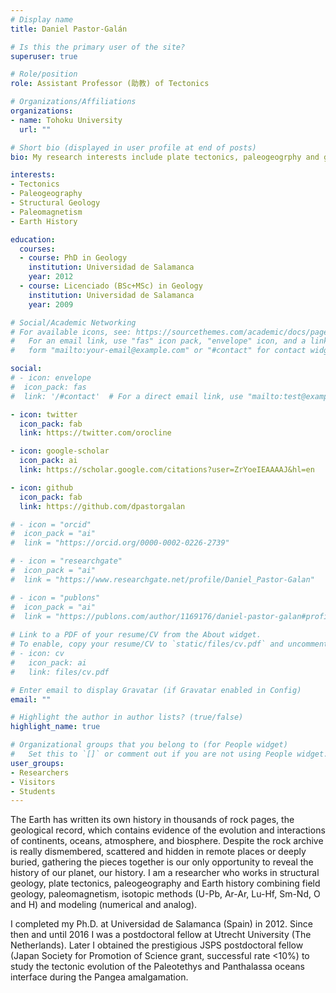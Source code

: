 ```yaml
---
# Display name
title: Daniel Pastor-Galán

# Is this the primary user of the site?
superuser: true

# Role/position
role: Assistant Professor (助教) of Tectonics

# Organizations/Affiliations
organizations:
- name: Tohoku University
  url: ""

# Short bio (displayed in user profile at end of posts)
bio: My research interests include plate tectonics, paleogeogrphy and geodynamics

interests:
- Tectonics
- Paleogeography
- Structural Geology
- Paleomagnetism
- Earth History

education:
  courses:
  - course: PhD in Geology
    institution: Universidad de Salamanca
    year: 2012
  - course: Licenciado (BSc+MSc) in Geology
    institution: Universidad de Salamanca
    year: 2009

# Social/Academic Networking
# For available icons, see: https://sourcethemes.com/academic/docs/page-builder/#icons
#   For an email link, use "fas" icon pack, "envelope" icon, and a link in the
#   form "mailto:your-email@example.com" or "#contact" for contact widget.

social:
# - icon: envelope
#  icon_pack: fas
#  link: '/#contact'  # For a direct email link, use "mailto:test@example.org".

- icon: twitter
  icon_pack: fab
  link: https://twitter.com/orocline

- icon: google-scholar
  icon_pack: ai
  link: https://scholar.google.com/citations?user=ZrYoeIEAAAAJ&hl=en

- icon: github
  icon_pack: fab
  link: https://github.com/dpastorgalan

# - icon = "orcid"
#  icon_pack = "ai"
#  link = "https://orcid.org/0000-0002-0226-2739"

# - icon = "researchgate"
#  icon_pack = "ai"
#  link = "https://www.researchgate.net/profile/Daniel_Pastor-Galan"

# - icon = "publons"
#  icon_pack = "ai"
#  link = "https://publons.com/author/1169176/daniel-pastor-galan#profile"
  
# Link to a PDF of your resume/CV from the About widget.
# To enable, copy your resume/CV to `static/files/cv.pdf` and uncomment the lines below.
# - icon: cv
#   icon_pack: ai
#   link: files/cv.pdf

# Enter email to display Gravatar (if Gravatar enabled in Config)
email: ""

# Highlight the author in author lists? (true/false)
highlight_name: true

# Organizational groups that you belong to (for People widget)
#   Set this to `[]` or comment out if you are not using People widget.
user_groups:
- Researchers
- Visitors
- Students
---
```


The Earth has written its own history in thousands of rock pages, the geological record, which contains evidence of the evolution and interactions of continents, oceans, atmosphere, and biosphere. Despite the rock archive is really dismembered, scattered and hidden in remote places or deeply buried, gathering the pieces together is our only opportunity to reveal the history of our planet, our history. I am a researcher who works in structural geology, plate tectonics, paleogeography and Earth history combining field geology, paleomagnetism, isotopic methods (U-Pb, Ar-Ar, Lu-Hf, Sm-Nd, O and H) and modeling (numerical and analog).

I completed my Ph.D. at Universidad de Salamanca (Spain) in 2012. Since then and until 2016 I was a postdoctoral fellow at Utrecht University (The Netherlands). Later I obtained the prestigious JSPS postdoctoral fellow (Japan Society for Promotion of Science grant, successful rate <10%) to study the tectonic evolution of the Paleotethys and Panthalassa oceans interface during the Pangea amalgamation.
